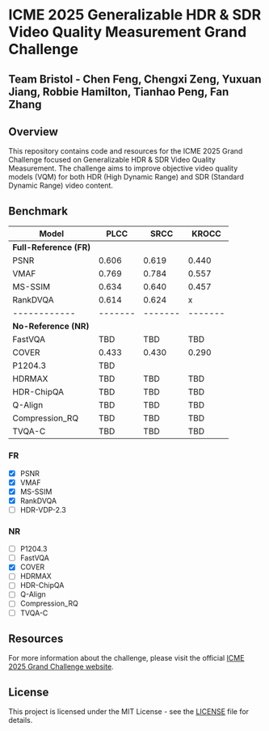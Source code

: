# ICME 2025 Generalizable HDR & SDR Video Quality Measurement Grand Challenge
## Team Bristol - Chen Feng, Chengxi Zeng, Yuxuan Jiang, Robbie Hamilton, Tianhao Peng, Fan Zhang

## Overview
This repository contains code and resources for the ICME 2025 Grand Challenge focused on Generalizable HDR & SDR Video Quality Measurement. The challenge aims to improve objective video quality models (VQM) for both HDR (High Dynamic Range) and SDR (Standard Dynamic Range) video content.

## Benchmark

| Model      | PLCC  | SRCC  | KROCC |
|------------|-------|-------|-------|
| **Full-Reference (FR)** |       |       |       |
| PSNR       | 0.606 | 0.619 | 0.440 |
| VMAF       | 0.769 | 0.784 | 0.557 |
| MS-SSIM    | 0.634 | 0.640 | 0.457 |
| RankDVQA   | 0.614 | 0.624 |     x |
|------------|-------|-------|-------|
| **No-Reference (NR)**   |       |       |       |
| FastVQA    | TBD   | TBD   | TBD   |
| COVER      | 0.433 | 0.430 | 0.290 |
| P1204.3    | TBD   |       |       |
| HDRMAX     | TBD   | TBD   | TBD   |
| HDR-ChipQA | TBD   | TBD   | TBD   |
| Q-Align    | TBD   | TBD   | TBD   |
| Compression_RQ | TBD | TBD | TBD   |
| TVQA-C     | TBD   | TBD   | TBD   |

### FR
- [x] PSNR
- [x] VMAF
- [x] MS-SSIM
- [x] RankDVQA
- [ ] HDR-VDP-2.3

### NR
- [ ] P1204.3
- [ ] FastVQA
- [x] COVER
- [ ] HDRMAX
- [ ] HDR-ChipQA
- [ ] Q-Align
- [ ] Compression_RQ
- [ ] TVQA-C

## Resources
For more information about the challenge, please visit the official [ICME 2025 Grand Challenge website](https://sites.google.com/view/icme25-vqm-gc/home?authuser=0).

## License
This project is licensed under the MIT License - see the [LICENSE](LICENSE) file for details.